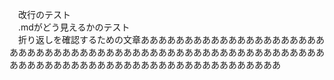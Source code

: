 　改行のテスト  
　.mdがどう見えるかのテスト  
　折り返しを確認するための文章ああああああああああああああああああああああああああああああああああああああああああああああああああああああああああああああああああああああああああああああああああああああああ

